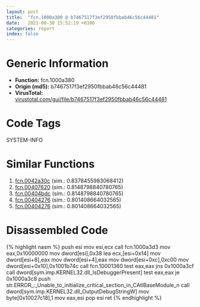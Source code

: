 ```yaml
---
layout: post
title:  "fcn.1000a380 @ b7467517f3ef2950fbbab46c56c44481"
date:   2021-08-30 15:52:19 +0300
categories: report
index: false
---
```


# Generic Information
- **Function:** fcn.1000a380
- **Origin (md5):** b7467517f3ef2950fbbab46c56c44481
- **VirusTotal:** [virustotal.com/gui/file/b7467517f3ef2950fbbab46c56c44481][virustotal_ref]

# Code Tags
<span class="tag" id="SYSTEM-INFO">SYSTEM-INFO</span>


# Similar Functions

1. [fcn.0042a30c][similar_1_ref] (sim.: 0.8378455983068412)
2. [fcn.00407620][similar_2_ref] (sim.: 0.8148798840780765)
3. [fcn.00404bdc][similar_3_ref] (sim.: 0.8148798840780765)
4. [fcn.00404276][similar_4_ref] (sim.: 0.801408664032565)
5. [fcn.00404276][similar_5_ref] (sim.: 0.801408664032565)


# Disassembled Code

{% highlight nasm %}
push esi
mov esi,ecx
call fcn.1000a3d3
mov eax,0x10000000
mov dword[esi],0x38
lea ecx,[esi+0x14]
mov dword[esi+8],eax
mov dword[esi+4],eax
mov dword[esi+0xc],0xc00
mov dword[esi+0x10],0x1001b74c
call fcn.10001360
test eax,eax
jns 0x1000a3cf
call dword[sym.imp.KERNEL32.dll_IsDebuggerPresent]
test eax,eax
je 0x1000a3c8
push str.ERROR_:_Unable_to_initialize_critical_section_in_CAtlBaseModule_n
call dword[sym.imp.KERNEL32.dll_OutputDebugStringW]
mov byte[0x10027c18],1
mov eax,esi
pop esi
ret
{% endhighlight %}


[similar_1_ref]: /report/fcn.0042a30c@9c2b894b84f59672d8be2e984066f76f
[similar_2_ref]: /report/fcn.00407620@623952564c193310b2e5c9b0fe299d07
[similar_3_ref]: /report/fcn.00404bdc@f360d53698056c0bd2342cbdb569d856
[similar_4_ref]: /report/fcn.00404276@b8b9b802e96d8e813c605554cf6f7018
[similar_5_ref]: /report/fcn.00404276@617bd594ba13d0dcc08a315774c342d4
[virustotal_ref]: https://www.virustotal.com/gui/file/b7467517f3ef2950fbbab46c56c44481